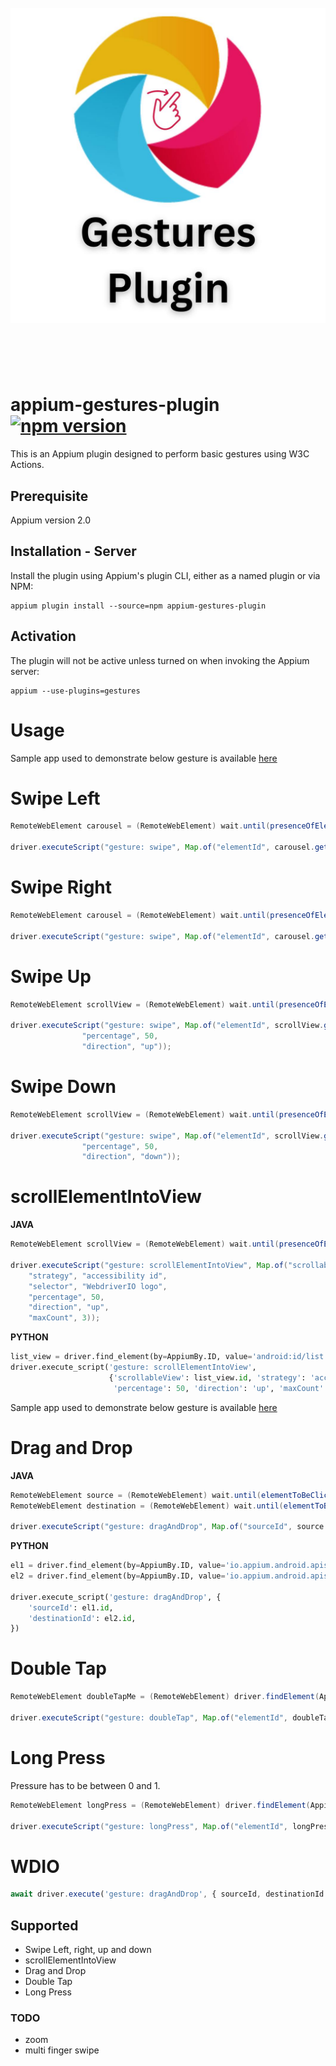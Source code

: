 <h1 align="center">
	<br>
	<img src="assets/GesturesPlugin.jpg" alt="AppiumGestures">
	<br>
	<br>
	<br>
</h1>

# appium-gestures-plugin [![npm version](https://badge.fury.io/js/appium-gestures-plugin.svg)](https://badge.fury.io/js/appium-gestures-plugin)

This is an Appium plugin designed to perform basic gestures using W3C Actions.

## Prerequisite

Appium version 2.0

## Installation - Server

Install the plugin using Appium's plugin CLI, either as a named plugin or via NPM:

```shell
appium plugin install --source=npm appium-gestures-plugin
```

## Activation

The plugin will not be active unless turned on when invoking the Appium server:

```shell
appium --use-plugins=gestures
```

# Usage

Sample app used to demonstrate below gesture is available [here](https://github.com/webdriverio/native-demo-app/releases)

# Swipe Left

```java
RemoteWebElement carousel = (RemoteWebElement) wait.until(presenceOfElementLocated(AppiumBy.accessibilityId("Carousel")));

driver.executeScript("gesture: swipe", Map.of("elementId", carousel.getId(), "percentage", 50, "direction", "left"));
```

# Swipe Right

```java
RemoteWebElement carousel = (RemoteWebElement) wait.until(presenceOfElementLocated(AppiumBy.accessibilityId("Carousel")));

driver.executeScript("gesture: swipe", Map.of("elementId", carousel.getId(), "percentage", 50, "direction", "right"));
```

# Swipe Up

```java
RemoteWebElement scrollView = (RemoteWebElement) wait.until(presenceOfElementLocated(AppiumBy.accessibilityId("Swipe-screen")));

driver.executeScript("gesture: swipe", Map.of("elementId", scrollView.getId(),
                "percentage", 50,
                "direction", "up"));
```

# Swipe Down

```java
RemoteWebElement scrollView = (RemoteWebElement) wait.until(presenceOfElementLocated(AppiumBy.accessibilityId("Swipe-screen")));

driver.executeScript("gesture: swipe", Map.of("elementId", scrollView.getId(),
                "percentage", 50,
                "direction", "down"));
```

# scrollElementIntoView

**JAVA**
```java
RemoteWebElement scrollView = (RemoteWebElement) wait.until(presenceOfElementLocated(AppiumBy.accessibilityId("Swipe-screen")));

driver.executeScript("gesture: scrollElementIntoView", Map.of("scrollableView", scrollView.getId(),
    "strategy", "accessibility id",
    "selector", "WebdriverIO logo",
    "percentage", 50,
    "direction", "up",
    "maxCount", 3));

```
**PYTHON**
```python
list_view = driver.find_element(by=AppiumBy.ID, value='android:id/list')
driver.execute_script('gesture: scrollElementIntoView',
                      {'scrollableView': list_view.id, 'strategy': 'accessibility id', 'selector': 'Picker',
                       'percentage': 50, 'direction': 'up', 'maxCount': 3})
```

Sample app used to demonstrate below gesture is available [here](https://github.com/AppiumTestDistribution/appium-demo/blob/main/VodQA.apk)

# Drag and Drop

**JAVA**
```java
RemoteWebElement source = (RemoteWebElement) wait.until(elementToBeClickable(AppiumBy.accessibilityId("dragMe")));
RemoteWebElement destination = (RemoteWebElement) wait.until(elementToBeClickable(AppiumBy.accessibilityId("dropzone")));

driver.executeScript("gesture: dragAndDrop", Map.of("sourceId", source.getId(), "destinationId", destination.getId()));
```
**PYTHON**
```python
el1 = driver.find_element(by=AppiumBy.ID, value='io.appium.android.apis:id/drag_dot_1')
el2 = driver.find_element(by=AppiumBy.ID, value='io.appium.android.apis:id/drag_dot_2')

driver.execute_script('gesture: dragAndDrop', {
    'sourceId': el1.id,
    'destinationId': el2.id,
})
```

# Double Tap

```java
RemoteWebElement doubleTapMe = (RemoteWebElement) driver.findElement(AppiumBy.accessibilityId("doubleTapMe"));

driver.executeScript("gesture: doubleTap", Map.of("elementId", doubleTapMe.getId()));
```

# Long Press

Pressure has to be between 0 and 1.

```java
RemoteWebElement longPress = (RemoteWebElement) driver.findElement(AppiumBy.accessibilityId("longpress"));

driver.executeScript("gesture: longPress", Map.of("elementId", longPress.getId(), "pressure", 0.5, "duration", 800));

```

# WDIO

```js
await driver.execute('gesture: dragAndDrop', { sourceId, destinationId });
```

## Supported

- Swipe Left, right, up and down
- scrollElementIntoView
- Drag and Drop
- Double Tap
- Long Press

### TODO

- zoom
- multi finger swipe
